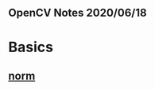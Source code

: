 OpenCV Notes 
2020/06/18 
--- 

# Basics 
## [norm](https://docs.opencv.org/2.4/modules/core/doc/operations_on_arrays.html#norm)

## 